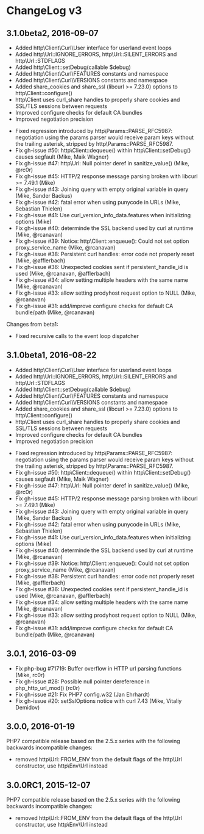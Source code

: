 # ChangeLog v3

## 3.1.0beta2, 2016-09-07

+ Added http\Client\Curl\User interface for userland event loops
+ Added http\Url::IGNORE_ERRORS, http\Url::SILENT_ERRORS and http\Url::STDFLAGS
+ Added http\Client::setDebug(callable $debug)
+ Added http\Client\Curl\FEATURES constants and namespace
+ Added http\Client\Curl\VERSIONS constants and namespace
+ Added share_cookies and share_ssl (libcurl >= 7.23.0) options to http\Client::configure()
+ http\Client uses curl_share handles to properly share cookies and SSL/TLS sessions between requests
+ Improved configure checks for default CA bundles
+ Improved negotiation precision
* Fixed regression introduced by http\Params::PARSE_RFC5987: negotiation using the params parser would receive param keys without the trailing asterisk, stripped by http\Params::PARSE_RFC5987.
* Fix gh-issue #50: http\Client::dequeue() within http\Client::setDebug() causes segfault (Mike, Maik Wagner)
* Fix gh-issue #47: http\Url: Null pointer deref in sanitize_value() (Mike, @rc0r)
* Fix gh-issue #45: HTTP/2 response message parsing broken with libcurl >= 7.49.1 (Mike)
* Fix gh-issue #43: Joining query with empty original variable in query (Mike, Sander Backus)
* Fix gh-issue #42: fatal error when using punycode in URLs (Mike, Sebastian Thielen)
* Fix gh-issue #41: Use curl_version_info_data.features when initializing options (Mike)
* Fix gh-issue #40: determinde the SSL backend used by curl at runtime (Mike, @rcanavan)
* Fix gh-issue #39: Notice: http\Client::enqueue(): Could not set option proxy_service_name (Mike, @rcanavan)
* Fix gh-issue #38: Persistent curl handles: error code not properly reset (Mike, @afflerbach)
* Fix gh-issue #36: Unexpected cookies sent if persistent_handle_id is used (Mike, @rcanavan, @afflerbach)
* Fix gh-issue #34: allow setting multiple headers with the same name (Mike, @rcanavan)
* Fix gh-issue #33: allow setting prodyhost request option to NULL (Mike, @rcanavan)
* Fix gh-issue #31: add/improve configure checks for default CA bundle/path (Mike, @rcanavan)

Changes from beta1:
* Fixed recursive calls to the event loop dispatcher

## 3.1.0beta1, 2016-08-22

+ Added http\Client\Curl\User interface for userland event loops
+ Added http\Url::IGNORE_ERRORS, http\Url::SILENT_ERRORS and http\Url::STDFLAGS
+ Added http\Client::setDebug(callable $debug)
+ Added http\Client\Curl\FEATURES constants and namespace
+ Added http\Client\Curl\VERSIONS constants and namespace
+ Added share_cookies and share_ssl (libcurl >= 7.23.0) options to http\Client::configure()
+ http\Client uses curl_share handles to properly share cookies and SSL/TLS sessions between requests
+ Improved configure checks for default CA bundles
+ Improved negotiation precision
* Fixed regression introduced by http\Params::PARSE_RFC5987: negotiation using the params parser would receive param keys without the trailing asterisk, stripped by http\Params::PARSE_RFC5987.
* Fix gh-issue #50: http\Client::dequeue() within http\Client::setDebug() causes segfault (Mike, Maik Wagner)
* Fix gh-issue #47: http\Url: Null pointer deref in sanitize_value() (Mike, @rc0r)
* Fix gh-issue #45: HTTP/2 response message parsing broken with libcurl >= 7.49.1 (Mike)
* Fix gh-issue #43: Joining query with empty original variable in query (Mike, Sander Backus)
* Fix gh-issue #42: fatal error when using punycode in URLs (Mike, Sebastian Thielen)
* Fix gh-issue #41: Use curl_version_info_data.features when initializing options (Mike)
* Fix gh-issue #40: determinde the SSL backend used by curl at runtime (Mike, @rcanavan)
* Fix gh-issue #39: Notice: http\Client::enqueue(): Could not set option proxy_service_name (Mike, @rcanavan)
* Fix gh-issue #38: Persistent curl handles: error code not properly reset (Mike, @afflerbach)
* Fix gh-issue #36: Unexpected cookies sent if persistent_handle_id is used (Mike, @rcanavan, @afflerbach)
* Fix gh-issue #34: allow setting multiple headers with the same name (Mike, @rcanavan)
* Fix gh-issue #33: allow setting prodyhost request option to NULL (Mike, @rcanavan)
* Fix gh-issue #31: add/improve configure checks for default CA bundle/path (Mike, @rcanavan)

## 3.0.1, 2016-03-09

* Fix php-bug #71719: Buffer overflow in HTTP url parsing functions (Mike, rc0r)
* Fix gh-issue #28: Possible null pointer dereference in php_http_url_mod() (rc0r)
* Fix gh-issue #21: Fix PHP7 config.w32 (Jan Ehrhardt)
* Fix gh-issue #20: setSslOptions notice with curl 7.43 (Mike, Vitaliy Demidov)

## 3.0.0, 2016-01-19

PHP7 compatible release based on the 2.5.x series with the following backwards incompatible changes:
- removed http\Url::FROM_ENV from the default flags of the http\Url constructor, use http\Env\Url instead

## 3.0.0RC1, 2015-12-07

PHP7 compatible release based on the 2.5.x series with the following backwards incompatible changes:
- removed http\Url::FROM_ENV from the default flags of the http\Url constructor, use http\Env\Url instead

